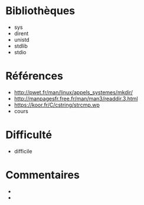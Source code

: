 # Bibliothèques
* sys
* dirent
* unistd
* stdlib
* stdio

# Références
* http://pwet.fr/man/linux/appels_systemes/mkdir/
* http://manpagesfr.free.fr/man/man3/readdir.3.html
* https://koor.fr/C/cstring/strcmp.wp
* cours

# Difficulté
* difficile

# Commentaires
* 
* 

